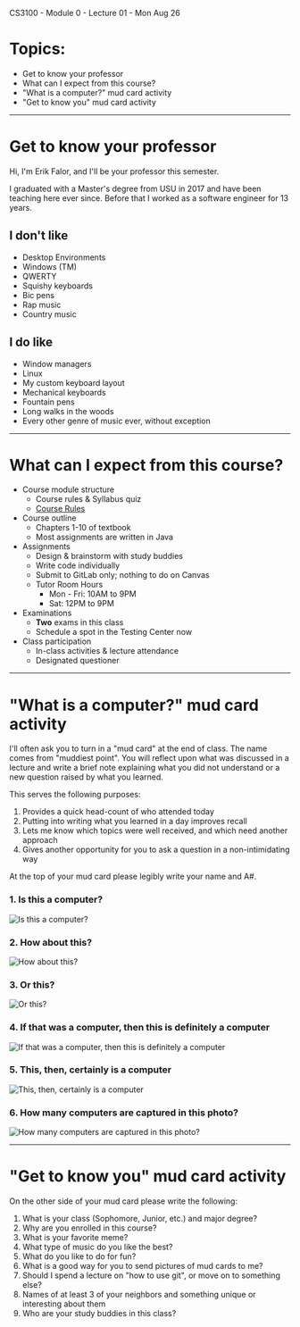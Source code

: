 CS3100 - Module 0 - Lecture 01 - Mon Aug 26


# Topics:
* Get to know your professor
* What can I expect from this course?
* "What is a computer?" mud card activity
* "Get to know you" mud card activity



----------------------------------------------------------------------------
# Get to know your professor

Hi, I'm Erik Falor, and I'll be your professor this semester.

I graduated with a Master's degree from USU in 2017 and have been teaching here
ever since.  Before that I worked as a software engineer for 13 years.

## I don't like
* Desktop Environments
* Windows (TM)
* QWERTY
* Squishy keyboards
* Bic pens
* Rap music
* Country music


## I do like
* Window managers
* Linux
* My custom keyboard layout
* Mechanical keyboards
* Fountain pens
* Long walks in the woods
* Every other genre of music ever, without exception



----------------------------------------------------------------------------
# What can I expect from this course?

* Course module structure 
    * Course rules & Syllabus quiz
    * [Course Rules](https://gitlab.cs.usu.edu/erik.falor/fa19-cs3100-lecturenotes/blob/master/Course_Rules.md)
* Course outline
    * Chapters 1-10 of textbook
    * Most assignments are written in Java
* Assignments
    * Design & brainstorm with study buddies
    * Write code individually
    * Submit to GitLab only; nothing to do on Canvas
    * Tutor Room Hours
        * Mon - Fri: 10AM to 9PM
        * Sat: 12PM to 9PM
* Examinations
    * **Two** exams in this class
    * Schedule a spot in the Testing Center now
* Class participation
    * In-class activities & lecture attendance
    * Designated questioner


----------------------------------------------------------------------------
# "What is a computer?" mud card activity

I'll often ask you to turn in a "mud card" at the end of class.  The name comes
from "muddiest point".  You will reflect upon what was discussed in a lecture
and write a brief note explaining what you did not understand or a new question
raised by what you learned.

This serves the following purposes:

1. Provides a quick head-count of who attended today
2. Putting into writing what you learned in a day improves recall
3. Lets me know which topics were well received, and which need another approach
4. Gives another opportunity for you to ask a question in a non-intimidating way


At the top of your mud card please legibly write your name and A#.


### 1. Is this a computer?
![Is this a computer?](images/abacus.jpg)

### 2. How about this?
![How about this?](images/sliderule.jpg)

### 3. Or this?
![Or this?](images/difference_engine.jpg)

### 4. If that was a computer, then this is definitely a computer
![If that was a computer, then this is definitely a computer](images/tinker_toy_cpu.jpg)


### 5. This, then, certainly is a computer
![This, then, certainly is a computer](images/ENIAC.jpg)

### 6. How many computers are captured in this photo?
![How many computers are captured in this photo?](images/Mary_Jackson.jpg)



----------------------------------------------------------------------------
# "Get to know you" mud card activity

On the other side of your mud card please write the following:

1.  What is your class (Sophomore, Junior, etc.) and major degree?
2.  Why are you enrolled in this course?
3.  What is your favorite meme?
4.  What type of music do you like the best?
5.  What do you like to do for fun?
6.  What is a good way for you to send pictures of mud cards to me?
7.  Should I spend a lecture on "how to use git", or move on to something else?
8.  Names of at least 3 of your neighbors and something unique or interesting about them
9. Who are your study buddies in this class?
